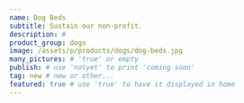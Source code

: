 ```yaml
---
name: Dog Beds
subtitle: Sustain our non-profit.
description: #
product_group: dogs
image: /assets/p/products/dogs/dog-beds.jpg
many_pictures: # 'true' or empty
publish: # use 'notyet' to print 'coming soon'
tag: new # new or other...
featured: true # use 'true' to have it displayed in home
---
```

